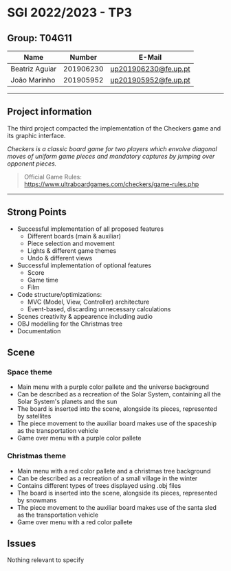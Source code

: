 # SGI 2022/2023 - TP3

## Group: T04G11

| Name           | Number    | E-Mail               |
| -------------- | --------- | -------------------- |
| Beatriz Aguiar | 201906230 | up201906230@fe.up.pt |
| João Marinho   | 201905952 | up201905952@fe.up.pt |

---

## Project information

The third project compacted the implementation of the Checkers game and its graphic interface.

_Checkers is a classic board game for two players which envolve diagonal moves of uniform game pieces and mandatory captures by jumping over opponent pieces._

> Official Game Rules: https://www.ultraboardgames.com/checkers/game-rules.php

---

## Strong Points

- Successful implementation of all proposed features
  - Different boards (main & auxiliar)
  - Piece selection and movement
  - Lights & different game themes
  - Undo & different views
- Successful implementation of optional features
  - Score
  - Game time
  - Film
- Code structure/optimizations:
  - MVC (Model, View, Controller) architecture
  - Event-based, discarding unnecessary calculations
- Scenes creativity & appearence including audio
- OBJ modelling for the Christmas tree
- Documentation

## Scene

### Space theme

- Main menu with a purple color pallete and the universe background
- Can be described as a recreation of the Solar System, containing all the Solar System's planets and the sun
- The board is inserted into the scene, alongside its pieces, represented by satellites
- The piece movement to the auxiliar board makes use of the spaceship as the transportation vehicle
- Game over menu with a purple color pallete

### Christmas theme

- Main menu with a red color pallete and a christmas tree background
- Can be described as a recreation of a small village in the winter
- Contains different types of trees displayed using .obj files
- The board is inserted into the scene, alongside its pieces, represented by snowmans
- The piece movement to the auxiliar board makes use of the santa sled as the transportation vehicle
- Game over menu with a red color pallete

## Issues

Nothing relevant to specify

